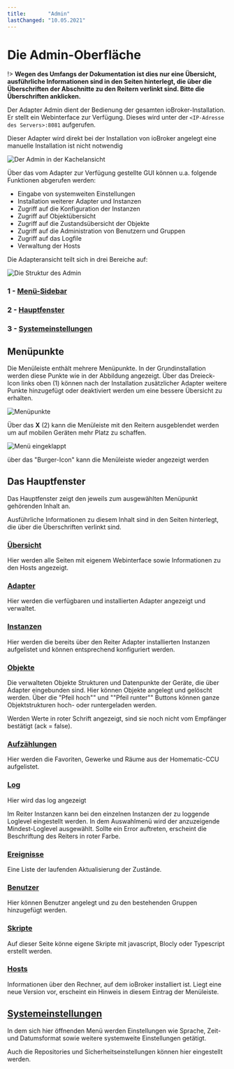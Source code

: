 ```yaml
---
title:       "Admin"
lastChanged: "10.05.2021"
---
```


# Die Admin-Oberfläche

!> **Wegen des Umfangs der Dokumentation ist dies nur eine Übersicht, ausführliche 
Informationen sind in den Seiten hinterlegt, die über die Überschriften der 
Abschnitte zu den Reitern verlinkt sind. Bitte die Überschriften anklicken.**


Der Adapter Admin dient der Bedienung der gesamten ioBroker-Installation. 
Er stellt ein Webinterface zur Verfügung. Dieses wird unter der 
``<IP-Adresse des Servers>:8081`` aufgerufen.

Dieser Adapter wird direkt bei der Installation von ioBroker angelegt eine manuelle 
Installation ist nicht notwendig

![Der Admin in der Kachelansicht](media/ADMIN_Adapter_Kachel.png)

Über das vom Adapter zur Verfügung gestellte GUI können u.a. folgende 
Funktionen abgerufen werden:

* Eingabe von systemweiten Einstellungen
* Installation weiterer Adapter und Instanzen
* Zugriff auf die Konfiguration der Instanzen
* Zugriff auf Objektübersicht
* Zugriff auf die Zustandsübersicht der Objekte
* Zugriff auf die Administration von Benutzern und Gruppen
* Zugriff auf das Logfile
* Verwaltung der Hosts

Die Adapteransicht teilt sich in drei Bereiche auf:

![Die Struktur des Admin](media/ADMIN_Screen_numbers.png)

### 1 - [Menü-Sidebar](#Menüpunkte)
### 2 - [Hauptfenster](#das-hauptfenster)
### 3 - [Systemeinstellungen](#Systemeinstellungen)


## Menüpunkte
Die Menüleiste enthält mehrere Menüpunkte. In der Grundinstallation werden diese 
Punkte wie in der Abbildung angezeigt. Über das Dreieck-Icon links oben (1) können 
nach der Installation zusätzlicher Adapter weitere Punkte hinzugefügt oder deaktiviert 
werden um eine bessere Übersicht zu erhalten.

![Menüpunkte](media/ADMIN_Screen01_menuitems_numbers.png)

Über das **X**  (2) kann die Menüleiste mit den Reitern ausgeblendet werden um 
auf mobilen Geräten mehr Platz zu schaffen.

![Menü eingeklappt](media/ADMIN_Screen01_menucollapsed.png)

über das "Burger-Icon" kann die Menüleiste wieder angezeigt werden


## Das Hauptfenster
Das Hauptfenster zeigt den jeweils zum ausgewählten Menüpunkt gehörenden Inhalt an.

Ausführliche Informationen zu diesem Inhalt sind in den Seiten hinterlegt, die über die 
Überschriften verlinkt sind.

### [Übersicht][]
Hier werden alle Seiten mit eigenem Webinterface sowie Informationen zu den 
Hosts angezeigt.

### [Adapter][]
Hier werden die verfügbaren und installierten Adapter angezeigt und verwaltet.

### [Instanzen][]
Hier werden die bereits über den Reiter Adapter installierten Instanzen aufgelistet 
und können entsprechend konfiguriert werden.

### [Objekte][]
Die verwalteten Objekte Strukturen und Datenpunkte der Geräte, die über Adapter 
eingebunden sind. Hier können Objekte angelegt und gelöscht werden. Über die 
"Pfeil hoch"" und ""Pfeil runter"" Buttons können ganze Objektstrukturen 
hoch- oder runtergeladen werden.

Werden Werte in roter Schrift angezeigt, sind sie noch nicht vom Empfänger 
bestätigt (ack = false).

### [Aufzählungen][]
Hier werden die Favoriten, Gewerke und Räume aus der Homematic-CCU aufgelistet.

### [Log][]
Hier wird das log angezeigt

Im Reiter Instanzen kann bei den einzelnen Instanzen der zu loggende Loglevel 
eingestellt werden. In dem Auswahlmenü wird der anzuzeigende Mindest-Loglevel 
ausgewählt. Sollte ein Error auftreten, erscheint die Beschriftung des Reiters in roter Farbe.


### [Ereignisse][]
Eine Liste der laufenden Aktualisierung der Zustände.

### [Benutzer][]
Hier können Benutzer angelegt und zu den bestehenden Gruppen hinzugefügt werden.

### [Skripte](scripts.md)
Auf dieser Seite könne eigene Skripte mit javascript, Blocly oder Typescript erstellt werden.

### [Hosts][]
Informationen über den Rechner, auf dem ioBroker installiert ist.  Liegt eine neue Version vor, 
erscheint ein Hinweis in diesem Eintrag der Menüleiste.


## [Systemeinstellungen][]
In dem sich hier öffnenden Menü werden Einstellungen wie Sprache, Zeit- und 
Datumsformat sowie weitere systemweite Einstellungen getätigt.

Auch die Repositories und Sicherheitseinstellungen können hier eingestellt werden.


[Übersicht]: https://www.iobroker.net/#de/documentation/admin/overview.md
[Adapter]: https://www.iobroker.net/#de/documentation/admin/adapter.md
[Instanzen]: https://www.iobroker.net/#de/documentation/admin/instances.md
[Objekte]: https://www.iobroker.net/#de/documentation/admin/objects.md
[Aufzählungen]: https://www.iobroker.net/#de/documentation/admin/enums.md
[Log]: https://www.iobroker.net/#de/documentation/admin/log.md
[Ereignisse]: https://www.iobroker.net/#de/documentation/admin/events.md
[Benutzer]: https://www.iobroker.net/#de/documentation/admin/users.md
[Hosts]: https://www.iobroker.net/#de/documentation/admin/hosts.md
[Systemeinstellungen]: https://www.iobroker.net/#de/documentation/admin/settings.md
